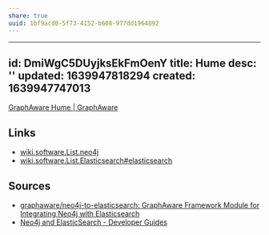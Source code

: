 ```yaml
---
share: true
uuid: 1bf9acd0-5f73-4152-b608-977dd1964892
---
```

---
id: DmiWgC5DUyjksEkFmOenY
title: Hume
desc: ''
updated: 1639947818294
created: 1639947747013
---

[GraphAware Hume | GraphAware](https://graphaware.com/products/hume/)

## Links

* [wiki.software.List.neo4j](/undefined)
* [wiki.software.List.Elasticsearch#elasticsearch](/undefined)

## Sources

* [graphaware/neo4j-to-elasticsearch: GraphAware Framework Module for Integrating Neo4j with Elasticsearch](https://github.com/graphaware/neo4j-to-elasticsearch)
* [Neo4j and ElasticSearch - Developer Guides](https://neo4j.com/developer/elastic-search/)